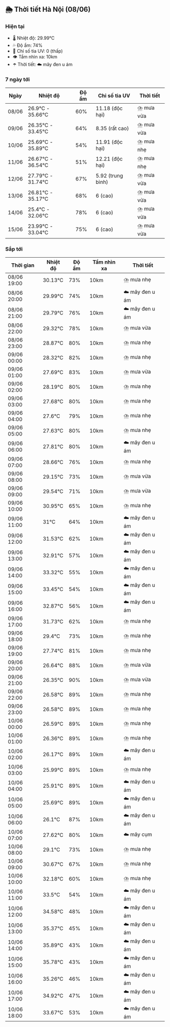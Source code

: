 ## 🌦️ Thời tiết Hà Nội (08/06)

### Hiện tại

- 🌡️ Nhiệt độ: 29.99℃
- 💦 Độ ẩm: 74%
- 🌟 Chỉ số tia UV: 0 (thấp)
- 👁️ Tầm nhìn xa: 10km
- ☂️ Thời tiết: ☁️ mây đen u ám

### 7 ngày tới

| Ngày | Nhiệt độ | Độ ẩm | Chỉ số tia UV | Thời tiết |
| --- | --- | --- | --- | --- |
| 08/06 | 26.9℃ - 35.66℃ | 60% | 11.18 (độc hại) | ⛈️ mưa vừa |
| 09/06 | 26.35℃ - 33.45℃ | 64% | 8.35 (rất cao) | ⛈️ mưa vừa |
| 10/06 | 25.69℃ - 35.89℃ | 54% | 11.91 (độc hại) | ⛈️ mưa nhẹ |
| 11/06 | 26.67℃ - 36.54℃ | 51% | 12.21 (độc hại) | ⛈️ mưa nhẹ |
| 12/06 | 27.79℃ - 31.74℃ | 67% | 5.92 (trung bình) | ⛈️ mưa vừa |
| 13/06 | 26.81℃ - 35.17℃ | 68% | 6 (cao) | ⛈️ mưa vừa |
| 14/06 | 25.4℃ - 32.06℃ | 78% | 6 (cao) | ⛈️ mưa vừa |
| 15/06 | 23.99℃ - 33.04℃ | 75% | 6 (cao) | ⛈️ mưa vừa |

### Sắp tới

| Thời gian | Nhiệt độ | Độ ẩm | Tầm nhìn xa | Thời tiết |
| --- | --- | --- | --- | --- |
| 08/06 19:00 | 30.13℃ | 73% | 10km | ⛈️ mưa nhẹ |
| 08/06 20:00 | 29.99℃ | 74% | 10km | ☁️ mây đen u ám |
| 08/06 21:00 | 29.79℃ | 76% | 10km | ☁️ mây đen u ám |
| 08/06 22:00 | 29.32℃ | 78% | 10km | ⛈️ mưa vừa |
| 08/06 23:00 | 28.87℃ | 80% | 10km | ⛈️ mưa nhẹ |
| 09/06 00:00 | 28.32℃ | 82% | 10km | ⛈️ mưa nhẹ |
| 09/06 01:00 | 27.69℃ | 83% | 10km | ⛈️ mưa vừa |
| 09/06 02:00 | 28.19℃ | 80% | 10km | ⛈️ mưa nhẹ |
| 09/06 03:00 | 27.68℃ | 80% | 10km | ⛈️ mưa nhẹ |
| 09/06 04:00 | 27.6℃ | 79% | 10km | ⛈️ mưa nhẹ |
| 09/06 05:00 | 27.63℃ | 80% | 10km | ⛈️ mưa nhẹ |
| 09/06 06:00 | 27.81℃ | 80% | 10km | ☁️ mây đen u ám |
| 09/06 07:00 | 28.66℃ | 76% | 10km | ⛈️ mưa nhẹ |
| 09/06 08:00 | 29.15℃ | 73% | 10km | ⛈️ mưa vừa |
| 09/06 09:00 | 29.54℃ | 71% | 10km | ⛈️ mưa vừa |
| 09/06 10:00 | 30.95℃ | 65% | 10km | ⛈️ mưa nhẹ |
| 09/06 11:00 | 31℃ | 64% | 10km | ☁️ mây đen u ám |
| 09/06 12:00 | 31.53℃ | 62% | 10km | ☁️ mây đen u ám |
| 09/06 13:00 | 32.91℃ | 57% | 10km | ☁️ mây đen u ám |
| 09/06 14:00 | 33.32℃ | 55% | 10km | ☁️ mây đen u ám |
| 09/06 15:00 | 33.45℃ | 54% | 10km | ☁️ mây đen u ám |
| 09/06 16:00 | 32.87℃ | 56% | 10km | ☁️ mây đen u ám |
| 09/06 17:00 | 31.73℃ | 62% | 10km | ⛈️ mưa nhẹ |
| 09/06 18:00 | 29.4℃ | 73% | 10km | ⛈️ mưa nhẹ |
| 09/06 19:00 | 27.74℃ | 81% | 10km | ⛈️ mưa nhẹ |
| 09/06 20:00 | 26.64℃ | 88% | 10km | ⛈️ mưa vừa |
| 09/06 21:00 | 26.35℃ | 90% | 10km | ⛈️ mưa vừa |
| 09/06 22:00 | 26.58℃ | 89% | 10km | ⛈️ mưa nhẹ |
| 09/06 23:00 | 26.58℃ | 89% | 10km | ⛈️ mưa nhẹ |
| 10/06 00:00 | 26.59℃ | 89% | 10km | ⛈️ mưa nhẹ |
| 10/06 01:00 | 26.36℃ | 89% | 10km | ⛈️ mưa nhẹ |
| 10/06 02:00 | 26.17℃ | 89% | 10km | ☁️ mây đen u ám |
| 10/06 03:00 | 25.99℃ | 89% | 10km | ⛈️ mưa nhẹ |
| 10/06 04:00 | 25.91℃ | 89% | 10km | ☁️ mây đen u ám |
| 10/06 05:00 | 25.69℃ | 89% | 10km | ☁️ mây đen u ám |
| 10/06 06:00 | 26.1℃ | 87% | 10km | ☁️ mây đen u ám |
| 10/06 07:00 | 27.62℃ | 80% | 10km | ☁️ mây cụm |
| 10/06 08:00 | 29.1℃ | 73% | 10km | ⛈️ mưa nhẹ |
| 10/06 09:00 | 30.67℃ | 67% | 10km | ⛈️ mưa nhẹ |
| 10/06 10:00 | 32.18℃ | 60% | 10km | ⛈️ mưa nhẹ |
| 10/06 11:00 | 33.5℃ | 54% | 10km | ☁️ mây đen u ám |
| 10/06 12:00 | 34.58℃ | 48% | 10km | ☁️ mây đen u ám |
| 10/06 13:00 | 35.37℃ | 45% | 10km | ☁️ mây đen u ám |
| 10/06 14:00 | 35.89℃ | 43% | 10km | ☁️ mây đen u ám |
| 10/06 15:00 | 35.78℃ | 43% | 10km | ☁️ mây đen u ám |
| 10/06 16:00 | 35.26℃ | 46% | 10km | ☁️ mây đen u ám |
| 10/06 17:00 | 34.92℃ | 47% | 10km | ☁️ mây đen u ám |
| 10/06 18:00 | 33.67℃ | 53% | 10km | ☁️ mây đen u ám |
